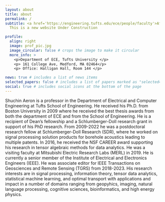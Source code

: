 ```yaml
---
layout: about
title: about
permalink: /
subtitle: <a href='https://engineering.tufts.edu/ece/people/faculty'>Affiliations</a>. 
  This is a new website Under Construction

profile:
  align: right
  image: prof_pic.jpg
  image_circular: false # crops the image to make it circular
  more_info: >
    <p>Department of ECE, Tufts University </p>
    <p> 161 College Ave, Medford, MA 02464</p>
    <p> Office: Halligan Hall, Room 144 </p>

news: true # includes a list of news items
selected_papers: false # includes a list of papers marked as "selected={true}"
social: true # includes social icons at the bottom of the page
---
```


Shuchin Aeron is a professor in the Department of Electrical and Computer Engineering at Tufts School of Engineering. 
He received his Ph.D. from Boston University in 2009 where he received the best thesis awards from both the department of ECE and from the School of Engineering. 
He is a recipient of Dean’s fellowship and a Schlumberger-Doll research grant in support of his PhD research. 
From 2009-2022 he was a postdoctoral research fellow at Schlumberger-Doll Research (SDR), where he worked on signal processing solution products for borehole acoustics leading to multiple patents. 
In 2016, he received the NSF CAREER award supporting his research in tensor algebraic methods for data analytics. 
He was a visiting faculty at Mitsubishi Electric Research Labs (MERL) in 2019. 
He is currently a senior member of the Institute of Electrical and Electronics Engineers (IEEE). 
He was associate editor for IEEE Transactions on Geosciences and Remote Sensing (TGRS) from 2018-2023. 
His research interests are in signal processing, information theory, tensor data analytics, statistical machine learning, and optimal transport with applications and impact in a number of domains ranging from geopyhics, imaging, natural language processing, cognitive sciences, bioinformatics, and high energy physics.